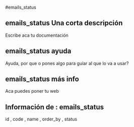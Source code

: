 #emails_status
## emails_status Una corta descripción
Escribe aca tu documentación

## emails_status ayuda
Ayuda, por que o pones algo para guiar al que lo va a usar?

## emails_status más info
Aca puedes poner tu web

## Información de : emails_status 
id , 
  code , 
  name , 
  order_by , 
  status 
  